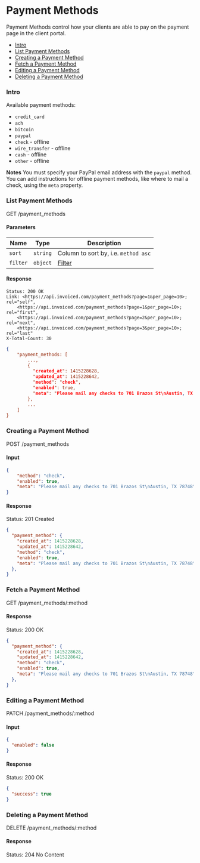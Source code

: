 Payment Methods
====

Payment Methods control how your clients are able to pay on the payment page in the client portal.

* [Intro](#intro)
* [List Payment Methods](#list-payment-methods)
* [Creating a Payment Method](#creating-a-payment-method)
* [Fetch a Payment Method](#fetch-a-payment-method)
* [Editing a Payment Method](#editing-a-payment-method)
* [Deleting a Payment Method](#deleting-a-payment-method)

### Intro

Available payment methods:
- `credit_card`
- `ach`
- `bitcoin`
- `paypal`
- `check` - offline
- `wire_transfer` - offline
- `cash` - offline
- `other` - offline

**Notes** You must specify your PayPal email address with the `paypal` method. You can add instructions for offline payment methods, like where to mail a check, using the `meta` property.

### List Payment Methods

  GET /payment_methods

#### Parameters

Name | Type | Description
-----|------|-------------
`sort`|`string`|Column to sort by, i.e. `method asc`
`filter`|`object`|[Filter](../README.md#filter)

#### Response

```
Status: 200 OK
Link: <https://api.invoiced.com/payment_methods?page=1&per_page=10>; rel="self",
    <https://api.invoiced.com/payment_methods?page=1&per_page=10>; rel="first",
    <https://api.invoiced.com/payment_methods?page=2&per_page=10>; rel="next",
    <https://api.invoiced.com/payment_methods?page=3&per_page=10>; rel="last"
X-Total-Count: 30
```

```json
{
    "payment_methods: [
        ...,
        {
          "created_at": 1415228628,
          "updated_at": 1415228642,
          "method": "check",
          "enabled": true,
          "meta": "Please mail any checks to 701 Brazos St\nAustin, TX 78748"
        },
        ...
    ]
}
```

### Creating a Payment Method

  POST /payment_methods

#### Input

```json
{
    "method": "check",
    "enabled": true,
    "meta": "Please mail any checks to 701 Brazos St\nAustin, TX 78748"
}
```

#### Response

  Status: 201 Created

```json
{
  "payment_method": {
    "created_at": 1415228628,
    "updated_at": 1415228642,
    "method": "check",
    "enabled": true,
    "meta": "Please mail any checks to 701 Brazos St\nAustin, TX 78748"
  },
}
```

### Fetch a Payment Method

  GET /payment_methods/:method

#### Response

  Status: 200 OK

```json
{
  "payment_method": {
    "created_at": 1415228628,
    "updated_at": 1415228642,
    "method": "check",
    "enabled": true,
    "meta": "Please mail any checks to 701 Brazos St\nAustin, TX 78748"
  },
}
```

### Editing a Payment Method

  PATCH /payment_methods/:method

#### Input

```json
{
  "enabled": false
}
```

#### Response

  Status: 200 OK

```json
{
  "success": true
}
```

### Deleting a Payment Method

  DELETE /payment_methods/:method

#### Response

  Status: 204 No Content
